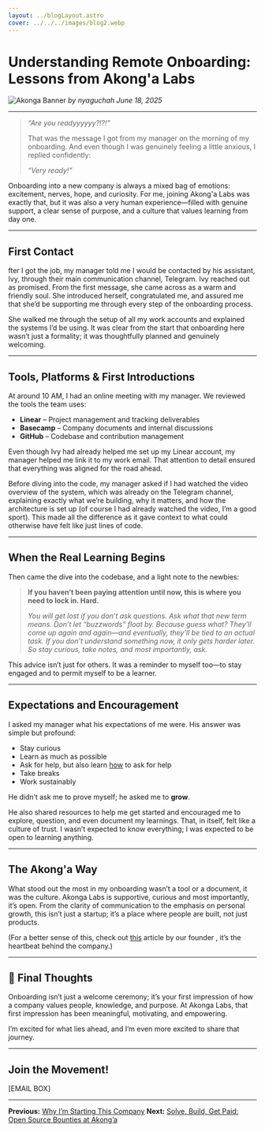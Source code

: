 ```yaml
---
layout: ../blogLayout.astro
cover: ../../../images/blog2.webp
---
```


# Understanding Remote Onboarding: Lessons from Akong'a Labs
![Akonga Banner](/images/blog2.webp)
*by nyaguchah*
*June 18, 2025*

---

> *“Are you readyyyyyy?!?!”*
>
> That was the message I got from my manager on the morning of my onboarding.
> And even though I was genuinely feeling a little anxious, I replied confidently:
>
> *“Very ready!”*

Onboarding into a new company is always a mixed bag of emotions: excitement, nerves, hope, and curiosity. For me, joining Akong'a Labs was exactly that, but it was also a very human experience—filled with genuine support, a clear sense of purpose, and a culture that values learning from day one.

---

## First Contact
fter I got the job, my manager told me I would be contacted by his assistant, Ivy, through their main communication channel, Telegram. Ivy reached out as promised. From the first message, she came across as a warm and friendly soul. She introduced herself, congratulated me, and assured me that she’d be supporting me through every step of the onboarding process.

She walked me through the setup of all my work accounts and explained the systems I’d be using. It was clear from the start that onboarding here wasn’t just a formality; it was thoughtfully planned and genuinely welcoming.

---

## Tools, Platforms & First Introductions

At around 10 AM, I had an online meeting with my manager. We reviewed the tools the team uses:

- **Linear** – Project management and tracking deliverables
- **Basecamp** – Company documents and internal discussions
- **GitHub** – Codebase and contribution management

Even though Ivy had already helped me set up my Linear account, my manager helped me link it to my work email. That attention to detail ensured that everything was aligned for the road ahead.

Before diving into the code, my manager asked if I had watched the video overview of the system, which was already on the Telegram channel, explaining exactly what we’re building, why it matters, and how the architecture is set up (of course I had already watched the video, I’m a good sport). This made all the difference as it gave context to what could otherwise have felt like just lines of code.

---

## When the Real Learning Begins

Then came the dive into the codebase, and a light note to the newbies:

> **If you haven’t been paying attention until now, this is where you need to lock in. Hard.**
>
> *You will get lost if you don’t ask questions. Ask what that new term means. Don’t let “buzzwords” float by. Because guess what? They’ll come up again and again—and eventually, they’ll be tied to an actual task. If you don’t understand something now, it only gets harder later. So stay curious, take notes, and most importantly, ask.*

This advice isn’t just for others. It was a reminder to myself too—to stay engaged and to permit myself to be a learner.

---

## Expectations and Encouragement

I asked my manager what his expectations of me were.
His answer was simple but profound:

- Stay curious
- Learn as much as possible
- Ask for help, but also learn [how](https://jerrynsh.com/how-to-ask-for-help-as-a-developer/) to ask for help
- Take breaks
- Work sustainably

He didn’t ask me to prove myself; he asked me to **grow**.

He also shared resources to help me get started and encouraged me to explore, question, and even document my learnings. That, in itself, felt like a culture of trust. I wasn’t expected to know everything; I was expected to be open to learning anything.

---

## The Akong'a Way
What stood out the most in my onboarding wasn’t a tool or a document, it was the culture. Akonga Labs is supportive, curious and most importantly, it’s open. From the clarity of communication to the emphasis on personal growth, this isn’t just a startup; it’s a place where people are built, not just products.

(For a better sense of this, check out [this](https://akongalabs.com/blog/why-im-starting-this-company/) article by our founder , it’s the heartbeat behind the company.)

---

## 📝 Final Thoughts
Onboarding isn’t just a welcome ceremony; it’s your first impression of how a company values people, knowledge, and purpose. At Akonga Labs, that first impression has been meaningful, motivating, and empowering.

I’m excited for what lies ahead, and I’m even more excited to share that journey.

---

## Join the Movement!
[EMAIL BOX]

---

**Previous:** [Why I’m Starting This Company](#)
**Next:** [Solve, Build, Get Paid: Open Source Bounties at Akong’a](#)
